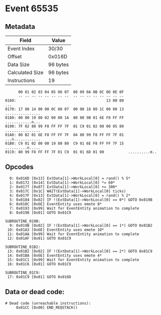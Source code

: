 # Event 65535

## Metadata

| Field           | Value    |
|-----------------|----------|
| Event Index     | 30/30    |
| Offset          | 0x016D   |
| Data Size       | 96 bytes |
| Calculated Size | 96 bytes |
| Instructions    | 19       |

```
      00 01 02 03 04 05 06 07  08 09 0A 0B 0C 0D 0E 0F
      -- -- -- -- -- -- -- --  -- -- -- -- -- -- -- --
0160:                                         13 00 00               ...
0170: 17 80 14 00 00 0C 80 07  00 00 18 80 1C 00 00 13  ................
0180: 00 00 19 80 02 00 00 1A  80 80 9B 01 6E F8 FF FF  ............n...
0190: 7F 02 80 99 F8 FF FF 7F  01 C9 01 02 00 00 05 80  ................
01A0: 80 B2 01 6E F8 FF FF 7F  04 80 99 F8 FF FF 7F 01  ...n............
01B0: C9 01 02 00 00 19 80 80  C9 01 6E F8 FF FF 7F 15  ..........n.....
01C0: 80 99 F8 FF FF 7F 01 C9  01 01 6D 01 00           ..........m..   
```

## Opcodes

```
  0: 0x016D [0x13] ExtData[1]->WorkLocal[0] = rand() % 5*
  1: 0x0172 [0x14] ExtData[1]->WorkLocal[0] *= 60*
  2: 0x0177 [0x07] ExtData[1]->WorkLocal[0] += 300*
  3: 0x017C [0x1C] WAIT(ExtData[1]->WorkLocal[0] ticks)
  4: 0x017F [0x13] ExtData[1]->WorkLocal[0] = rand() % 2*
  5: 0x0184 [0x02] IF !(ExtData[1]->WorkLocal[0] == 0*) GOTO 0x019B
  6: 0x018C [0x6E] EventEntity uses emote 8*
  7: 0x0193 [0x99] Wait for EventEntity animation to complete
  8: 0x0198 [0x01] GOTO 0x01C9

SUBROUTINE_019B:
  9: 0x019B [0x02] IF !(ExtData[1]->WorkLocal[0] == 1*) GOTO 0x01B2
 10: 0x01A3 [0x6E] EventEntity uses emote 10*
 11: 0x01AA [0x99] Wait for EventEntity animation to complete
 12: 0x01AF [0x01] GOTO 0x01C9

SUBROUTINE_01B2:
 13: 0x01B2 [0x02] IF !(ExtData[1]->WorkLocal[0] == 2*) GOTO 0x01C9
 14: 0x01BA [0x6E] EventEntity uses emote 4*
 15: 0x01C1 [0x99] Wait for EventEntity animation to complete
 16: 0x01C6 [0x01] GOTO 0x01C9

SUBROUTINE_01C9:
 17: 0x01C9 [0x01] GOTO 0x016D
```

## Data or dead code:

```
# Dead code (unreachable instructions):
     0x01CC [0x00] END_REQSTACK()
```